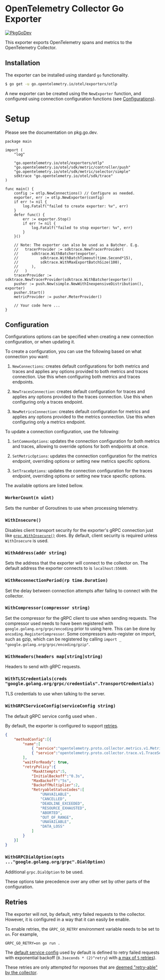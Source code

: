 # OpenTelemetry Collector Go Exporter

[![PkgGoDev](https://pkg.go.dev/badge/go.opentelemetry.io/otel/exporters/otlp)](https://pkg.go.dev/go.opentelemetry.io/otel/exporters/otlp)

This exporter exports OpenTelemetry spans and metrics to the OpenTelemetry Collector.


## Installation

The exporter can be installed using standard `go` functionality.

```bash
$ go get -u go.opentelemetry.io/otel/exporters/otlp
```

A new exporter can be created using the `NewExporter` function, and configured using connection configuration functions (see [Configurations](#configurations)).

# Setup

Please see the documentation on pkg.go.dev.

```golang
package main

import (
	"log"

	"go.opentelemetry.io/otel/exporters/otlp"
	"go.opentelemetry.io/otel/sdk/metric/controller/push"
	"go.opentelemetry.io/otel/sdk/metric/selector/simple"
	sdktrace "go.opentelemetry.io/otel/sdk/trace"
)

func main() {
	config := otlp.NewConnections() // Configure as needed.
	exporter, err := otlp.NewExporter(config)
	if err != nil {
		log.Fatalf("failed to create exporter: %v", err)
	}
	defer func() {
		err := exporter.Stop()
		if err != nil {
			log.Fatalf("failed to stop exporter: %v", err)
		}
	}()

	// Note: The exporter can also be used as a Batcher. E.g.
	//   tracerProvider := sdktrace.NewTracerProvider(
	//   	sdktrace.WithBatcher(exporter,
	//   		sdktrace.WithBatchTimeout(time.Second*15),
	//   		sdktrace.WithMaxExportBatchSize(100),
	//   	),
	//   )
	tracerProvider := sdktrace.NewTracerProvider(sdktrace.WithBatcher(exporter))
	pusher := push.New(simple.NewWithInexpensiveDistribution(), exporter)
	pusher.Start()
	metricProvider := pusher.MeterProvider()

	// Your code here ...
}
```

## Configuration

Configurations options can be specified when creating a new connection configuration, or when updating it.

To create a configuration, you can use the following based on what connection you want:

1) `NewConnections`: creates default configurations for both metrics and traces and applies any options provided to both metrics and traces connection. Use this when configuring both metrics and traces endpoints.

2) `NewTracesConnection`: creates default configuration for traces and applies any options provided to the traces connection. Use this when configuring only a traces endpoint.

3) `NewMetricsConnection`: creates default configuration for metrics and applies any options provided to the metrics connection. Use this when configuring only a metrics endpoint.

To update a connection configuration, use the following:

1) `SetCommonOptions`: updates the connection configuration for both metrics and traces, allowing to override options for both endpoints at once.

2) `SetMetricOptions`: updates the connection configuration for the metrics endpoint, overriding options or setting new metrics specific options.

3) `SetTraceOptions`: updates the connection configuration for the traces endpoint, overriding options or setting new trace specific options.

The available options are listed bellow.

### `WorkerCount(n uint)`

Sets the number of Goroutines to use when processing telemetry.


### `WithInsecure()`

Disables client transport security for the exporter's gRPC connection just like [`grpc.WithInsecure()`](https://pkg.go.dev/google.golang.org/grpc#WithInsecure) does.
By default, client security is required unless `WithInsecure` is used.

### `WithAddress(addr string)`

Sets the address that the exporter will connect to the collector on.
The default address the exporter connects to is `localhost:55680`.

### `WithReconnectionPeriod(rp time.Duration)`

Set the delay between connection attempts after failing to connect with the collector.

### `WithCompressor(compressor string)`

Set the compressor for the gRPC client to use when sending requests.
The compressor used needs to have been registered with `google.golang.org/grpc/encoding` prior to using here.
This can be done by `encoding.RegisterCompressor`.
Some compressors auto-register on import, such as gzip, which can be registered by calling `import _ "google.golang.org/grpc/encoding/gzip"`.

### `WithHeaders(headers map[string]string)`

Headers to send with gRPC requests.

### `WithTLSCredentials(creds "google.golang.org/grpc/credentials".TransportCredentials)`

TLS credentials to use when talking to the server.

### `WithGRPCServiceConfig(serviceConfig string)`

The default gRPC service config used when .

By default, the exporter is configured to support [retries](#retries).

```json
{
	"methodConfig":[{
		"name":[
			{ "service":"opentelemetry.proto.collector.metrics.v1.MetricsService" },
			{ "service":"opentelemetry.proto.collector.trace.v1.TraceService" }
		],
		"waitForReady": true,
		"retryPolicy":{
			"MaxAttempts":5,
			"InitialBackoff":"0.3s",
			"MaxBackoff":"5s",
			"BackoffMultiplier":2,
			"RetryableStatusCodes":[
				"UNAVAILABLE",
				"CANCELLED",
				"DEADLINE_EXCEEDED",
				"RESOURCE_EXHAUSTED",
				"ABORTED",
				"OUT_OF_RANGE",
				"UNAVAILABLE",
				"DATA_LOSS"
			]
		}
	}]
}
```

### `WithGRPCDialOption(opts ..."google.golang.org/grpc".DialOption)`

Additional `grpc.DialOption` to be used.

These options take precedence over any other set by other parts of the configuration.

## Retries

The exporter will not, by default, retry failed requests to the collector.
However, it is configured in a way that it can easily be enable.

To enable retries, the `GRPC_GO_RETRY` environment variable needs to be set to `on`. For example,

```
GRPC_GO_RETRY=on go run .
```

The [default service config](https://github.com/grpc/proposal/blob/master/A6-client-retries.md) used by default is defined to retry failed requests with exponential backoff (`0.3seconds * (2)^retry`) with [a max of `5` retries](https://github.com/open-telemetry/oteps/blob/be2a3fcbaa417ebbf5845cd485d34fdf0ab4a2a4/text/0035-opentelemetry-protocol.md#export-response)).

These retries are only attempted for reponses that are [deemed "retry-able" by the collector](https://github.com/grpc/proposal/blob/master/A6-client-retries.md#validation-of-retrypolicy).
